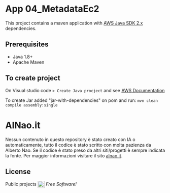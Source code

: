 # App 04_MetadataEc2

This project contains a maven application with [AWS Java SDK 2.x](https://github.com/aws/aws-sdk-java-v2) dependencies.

## Prerequisites
- Java 1.8+
- Apache Maven

## To create project
On Visual studio code
``` > Create Java procject ```
and see  [AWS Documentation](https://docs.aws.amazon.com/sdk-for-java/latest/developer-guide/examples-ec2-IMDS.html) 

To create Jar added "jar-with-dependencies" on pom and run:
```mvn clean compile assembly:single```


# AlNao.it
Nessun contenuto in questo repository è stato creato con IA o automaticamente, tutto il codice è stato scritto con molta pazienza da Alberto Nao. Se il codice è stato preso da altri siti/progetti è sempre indicata la fonte. Per maggior informazioni visitare il sito [alnao.it](https://www.alnao.it/).

## License
Public projects 
<a href="https://it.wikipedia.org/wiki/GNU_General_Public_License"  valign="middle"><img src="https://img.shields.io/badge/License-GNU-blue" style="height:22px;"  valign="middle"></a> 
*Free Software!*